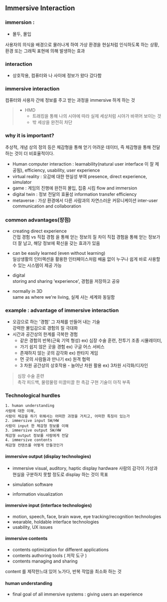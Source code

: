 ## Immersive Interaction
###  immersion : 
- 몰두, 몰입

사용자의 의식을 배경으로 물러나게 하여 가상 환경을 현실처럼 인식하도록 하는 
상황, 환경 또는 그래픽 표현에 의해 발생하는 효과

### interaction
- 상호작용, 컴퓨터와 나 사이에 정보가 왔다 갔다함

### immersive interaction
컴퓨터와 사용자 간에 정보를 주고 받는 과정을 immersive 하게 하는 것

> - HMD
>    - 트래킹을 통해 나의 시야에 따라 실제 세상처럼 시야가 바뀌어 보이는 것  
>    - 밖 세상을 완전히 차단


### why it is important?
추상적, 개념 상의 정의 등은 체감형을 통해 얻기 어려운 데이터,
즉 체감형을 통해 전달하는 것이 더 비효율적이다.


- Human computer interaction :
learnability(natural user interface 이 잘 제공됨), efficiency, usability, user experience
- virtual reality :
오감에 대한 현실성 부여
presence, direct experience, simulator
- game :
게임의 진행에 완전히 몰입, 집중 시킴
flow and immersion
- digital twin :
정보 전달의 효율성 
information transfer efficiency
- metaverse :
가상 환경에서 다른 사람과의 자연스러운 커뮤니케이션
inter-user communication and collaboration

### common advantages(장점)
- creating direct experience   
간접 경험 vs 직접 경험 을 통해 얻는 정보의 질 차이
직접 경험을 통해 얻는 정보가 더 잘 남고, 해당 정보에 확신을 갖는 효과가 있음

- can be easily learned (even without learning)   
일상생활의 인터랙션을 활용한 인터페이스처럼
배움 없이 누구나 쉽게 바로 사용할 수 있는 시스템이 제공 가능

- digital   
storing and sharing 'experience', 경험을 저장하고 공유

- normally in 3D   
same as where we're living, 실제 사는 세계와 동일함

### example : advantage of immersive interaction
- 오감으로 하는 '경험' 그 자체를 만들어 내는 기술   
강력한 몰입감으로 경험의 질 극대화
- 시간과 공간상의 한계를 극복한 경험   
    - 같은 경험의 반복(근육 기억 형성) 
    ex) 심장 수술 훈련, 전투기 조종 시뮬레이터, 
    - 가기 쉽지 않은 곳을 경험
    ex) 구글 어스 서비스
    - 존재하지 않는 곳의 감각화
    ex) 판타지 게임
    - 먼 곳의 사람들과 만나기
    ex) 원격 협력
    - 3 차원 공간상의 상호작용 - 늘어난 차원 활용 
    ex) 3차원 시각화/디자인

> 심장 수술 훈련   
> 촉각 피드백, 물렁물렁 미끌미끌 한 촉감 구현 기술이 아직 부족

### Technological hurdles
    1. human understanding   
    사람에 대한 이해,
    사람이 체감을 하기 위해서는 어떠한 과정을 거치고, 어떠한 특징이 있는가
    2. immersive input SW/HW   
    사람이 input 한 체감형 정보를 이해 
    3. immersive output SW/HW   
    체감형 output 정보를 사람에게 전달
    4. immersive contents   
    체감형 컨텐츠를 어떻게 만들것인가

#### immersive output (display technologies)
- immersive visual, auditory, haptic display hardware
사람의 감각이 가상과 현실을 구분하지 못할 정도로 display 하는 것이 목표

- simulation software
- information visualization

#### immersive input (interface technologies)
- motion, speech, face, brain wave, eye tracking/recognition technologies
- wearable, holdable interface technologies
- usability, UX issues

#### immersive contents
- contents optimization for different applications
- contents authoring tools ( 저작 도구 )
- contents managing and sharing

content 를 제작한느대 있어 노가다, 반복 작업을 최소화 하는 것

#### human understanding
- final goal of all immersive systems : giving users an experience

